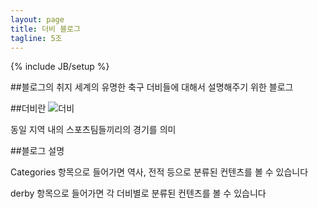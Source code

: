 ```yaml
---
layout: page
title: 더비 블로그
tagline: 5조
---
```

{% include JB/setup %}

##블로그의 취지
 세계의 유명한 축구 더비들에 대해서 설명해주기 위한 블로그

##더비란
![더비](http://cfile27.uf.tistory.com/image/164CA2514E0BCBA002DBBE)

동일 지역 내의 스포츠팀들끼리의 경기를 의미


##블로그 설명

Categories 항목으로 들어가면 역사, 전적 등으로 분류된 컨텐츠를 볼 수 있습니다

derby 항목으로 들어가면 각 더비별로 분류된 컨텐츠를 볼 수 있습니다
